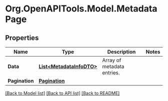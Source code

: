 # Org.OpenAPITools.Model.MetadataPage

## Properties

Name | Type | Description | Notes
------------ | ------------- | ------------- | -------------
**Data** | [**List&lt;MetadataInfoDTO&gt;**](MetadataInfoDTO.md) | Array of metadata entries. | 
**Pagination** | [**Pagination**](Pagination.md) |  | 

[[Back to Model list]](../README.md#documentation-for-models) [[Back to API list]](../README.md#documentation-for-api-endpoints) [[Back to README]](../README.md)

